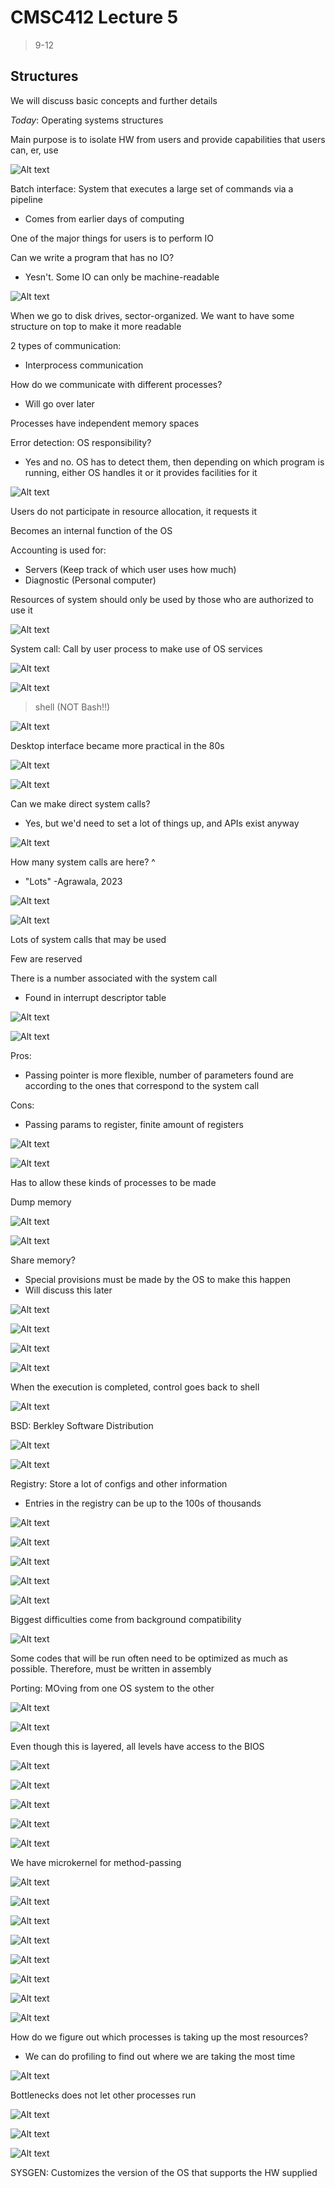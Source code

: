 # CMSC412 Lecture 5  
> 9-12  

## Structures    

We will discuss basic concepts and further details  

*Today*: Operating systems structures  

Main purpose is to isolate HW from users and provide capabilities that users can, er, use  

![Alt text](img/Lecture05/image.png)  

Batch interface: System that executes a large set of commands via a pipeline  
* Comes from earlier days of computing  

One of the major things for users is to perform IO  

Can we write a program that has no IO?  
* Yesn't. Some IO can only be machine-readable  

![Alt text](img/Lecture05/image-1.png)

When we go to disk drives, sector-organized. We want to have some structure on top to make it more readable  

2 types of communication:
* Interprocess communication

How do we communicate with different processes? 
* Will go over later  

Processes have independent memory spaces  

Error detection: OS responsibility?  
* Yes and no. OS has to detect them, then depending on which program is running, either OS handles it or it provides facilities for it  

![Alt text](img/Lecture05/image-2.png)  

Users do not participate in resource allocation, it requests it  

Becomes an internal function of the OS  

Accounting is used for:  
* Servers (Keep track of which user uses how much)
* Diagnostic (Personal computer)  

Resources of system should only be used by those who are authorized to use it  

![Alt text](img/Lecture05/image-3.png)  

System call: Call by user process to make use of OS services  

![Alt text](img/Lecture05/image-4.png)  

![Alt text](img/Lecture05/image-5.png)  
> shell (NOT Bash!!)  

![Alt text](img/Lecture05/image-6.png)  

Desktop interface became more practical in the 80s  

![Alt text](img/Lecture05/image-7.png)  

![Alt text](img/Lecture05/image-8.png)  

Can we make direct system calls?  
* Yes, but we'd need to set a lot of things up, and APIs exist anyway  

![Alt text](img/Lecture05/image-9.png)  

How many system calls are here? ^  
* "Lots" -Agrawala, 2023  

![Alt text](img/Lecture05/image-10.png)  

![Alt text](img/Lecture05/image-11.png)  

Lots of system calls that may be used  

Few are reserved  

There is a number associated with the system call  
* Found in interrupt descriptor table  

![Alt text](img/Lecture05/image-12.png)  

![Alt text](img/Lecture05/image-13.png)  

Pros: 
* Passing pointer is more flexible, number of parameters found are according to the ones that correspond to the system call  

Cons:
* Passing params to register, finite amount of registers  

![Alt text](img/Lecture05/image-14.png)  

![Alt text](img/Lecture05/image-15.png)  

Has to allow these kinds of processes to be made  

Dump memory  

![Alt text](img/Lecture05/image-16.png)  

![Alt text](img/Lecture05/image-17.png)  

Share memory?
* Special provisions must be made by the OS to make this happen
* Will discuss this later  

![Alt text](img/Lecture05/image-18.png)  

![Alt text](img/Lecture05/image-19.png)  

![Alt text](img/Lecture05/image-20.png)  

![Alt text](img/Lecture05/image-21.png)  

When the execution is completed, control goes back to shell  

![Alt text](img/Lecture05/image-22.png)

BSD: Berkley Software Distribution  

![Alt text](img/Lecture05/image-23.png)  

![Alt text](img/Lecture05/image-24.png)  

Registry: Store a lot of configs and other information  
* Entries in the registry can be up to the 100s of thousands  

![Alt text](img/Lecture05/image-25.png)  

![Alt text](img/Lecture05/image-26.png)  

![Alt text](img/Lecture05/image-27.png)  

![Alt text](img/Lecture05/image-28.png)  

![Alt text](img/Lecture05/image-29.png)  

Biggest difficulties come from background compatibility  

![Alt text](img/Lecture05/image-30.png)  

Some codes that will be run often need to be optimized as much as possible. Therefore, must be written in assembly  

Porting: MOving from one OS system to the other  

![Alt text](img/Lecture05/image-31.png)  

![Alt text](img/Lecture05/image-32.png)  

Even though this is layered, all levels have access to the BIOS  

![Alt text](img/Lecture05/image-33.png)  

![Alt text](img/Lecture05/image-34.png)  

![Alt text](img/Lecture05/image-35.png)  

![Alt text](img/Lecture05/image-36.png)  

![Alt text](img/Lecture05/image-37.png)  

We have microkernel for method-passing  

![Alt text](img/Lecture05/image-38.png)  

![Alt text](img/Lecture05/image-39.png)  

![Alt text](img/Lecture05/image-40.png)  

![Alt text](img/Lecture05/image-41.png)  

![Alt text](img/Lecture05/image-42.png)  

![Alt text](img/Lecture05/image-43.png)  

![Alt text](img/Lecture05/image-44.png)  

![Alt text](img/Lecture05/image-45.png)  

How do we figure out which processes is taking up the most resources?  
* We can do profiling to find out where we are taking the most time  

![Alt text](img/Lecture05/image-46.png)  

Bottlenecks does not let other processes run  

![Alt text](img/Lecture05/image-47.png)  

![Alt text](img/Lecture05/image-48.png)  

![Alt text](img/Lecture05/image-49.png)  

SYSGEN: Customizes the version of the OS that supports the HW supplied  

